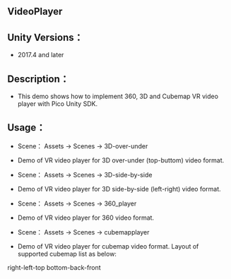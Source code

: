 ## VideoPlayer

## Unity Versions：

   - 2017.4 and later

## Description：

   - This demo shows how to implement 360, 3D and Cubemap VR video player with Pico Unity SDK.

## Usage：

   - Scene： Assets -> Scenes -> 3D-over-under 

   - Demo of VR video player for 3D over-under (top-buttom) video format.
 
   - Scene： Assets -> Scenes -> 3D-side-by-side

   - Demo of VR video player for 3D side-by-side (left-right) video format.
 
   - Scene： Assets -> Scenes -> 360_player 

   - Demo of VR video player for 360 video format.
 
   - Scene： Assets -> Scenes -> cubemapplayer 

   - Demo of VR video player for cubemap video format. Layout of supported cubemap list as below:
   
  right-left-top
  bottom-back-front

